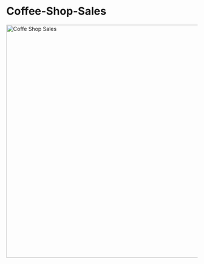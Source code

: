 # Coffee-Shop-Sales
<img width="613" alt="Coffe Shop Sales" src="https://github.com/user-attachments/assets/f4f2c06e-4d22-472a-913e-9e4e8bde59d7" />

